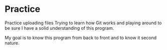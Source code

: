 # Practice
Practice uploading files
Trying to learn how Git works and playing around to be sure I have a solid understanding of this program.  

My goal is to know this program from back to front and to know it second nature.  
